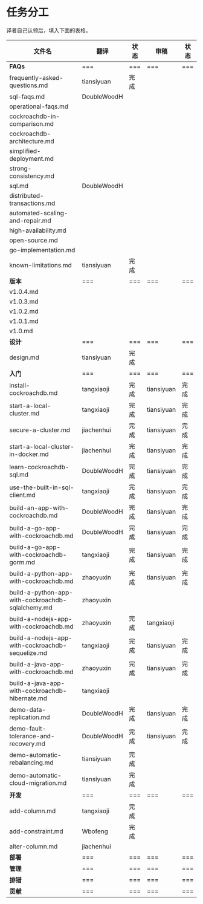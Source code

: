 # 任务分工

译者自己认领后，填入下面的表格。

| 文件名                                      | 翻译          | 状态   | 审稿         | 状态   |
| ---------------------------------------- | ----------- | ---- | ---------- | ---- |
| **FAQs**                                 | ===         | ===  | ===        | ===  |
| frequently-asked-questions.md            | tiansiyuan  | 完成   |            |      |
| sql-faqs.md                              | DoubleWoodH |      |            |      |
| operational-faqs.md                      |             |      |            |      |
| cockroachdb-in-comparison.md             |             |      |            |      |
| cockroachdb-architecture.md              |             |      |            |      |
| simplified-deployment.md                 |             |      |            |      |
| strong-consistency.md                    |             |      |            |      |
| sql.md                                   | DoubleWoodH |      |            |      |
| distributed-transactions.md              |             |      |            |      |
| automated-scaling-and-repair.md          |             |      |            |      |
| high-availability.md                     |             |      |            |      |
| open-source.md                           |             |      |            |      |
| go-implementation.md                     |             |      |            |      |
| known-limitations.md                     | tiansiyuan  | 完成   |            |      |
| **版本**                                   | ===         | ===  | ===        | ===  |
| v1.0.4.md                                |             |      |            |      |
| v1.0.3.md                                |             |      |            |      |
| v1.0.2.md                                |             |      |            |      |
| v1.0.1.md                                |             |      |            |      |
| v1.0.md                                  |             |      |            |      |
| **设计**                                   | ===         | ===  | ===        | ===  |
| design.md                                | tiansiyuan  | 完成   |            |      |
| **入门**                                   | ===         | ===  | ===        | ===  |
| install-cockroachdb.md                   | tangxiaoji  | 完成   | tiansiyuan | 完成   |
| start-a-local-cluster.md                 | tangxiaoji  | 完成   | tiansiyuan | 完成   |
| secure-a-cluster.md                      | jiachenhui  | 完成   | tiansiyuan | 完成   |
| start-a-local-cluster-in-docker.md       | jiachenhui  | 完成   | tiansiyuan | 完成   |
| learn-cockroachdb-sql.md                 | DoubleWoodH | 完成   | tiansiyuan | 完成   |
| use-the-built-in-sql-client.md           | tangxiaoji  | 完成   | tiansiyuan | 完成   |
| build-an-app-with-cockroachdb.md         | DoubleWoodH | 完成   | tiansiyuan | 完成   |
| build-a-go-app-with-cockroachdb.md       | DoubleWoodH | 完成   | tiansiyuan | 完成   |
| build-a-go-app-with-cockroachdb-gorm.md  | tangxiaoji  | 完成   | tiansiyuan | 完成   |
| build-a-python-app-with-cockroachdb.md   | zhaoyuxin   | 完成   | tiansiyuan | 完成   |
| build-a-python-app-with-cockroachdb-sqlalchemy.md | zhaoyuxin   |      |            |      |
| build-a-nodejs-app-with-cockroachdb.md   | zhaoyuxin   | 完成   | tangxiaoji |      |
| build-a-nodejs-app-with-cockroachdb-sequelize.md | tangxiaoji  | 完成   | tiansiyuan | 完成   |
| build-a-java-app-with-cockroachdb.md     | zhaoyuxin   | 完成   | tiansiyuan | 完成   |
| build-a-java-app-with-cockroachdb-hibernate.md | tangxiaoji  |      |            |      |
| demo-data-replication.md                 | DoubleWoodH | 完成   | tiansiyuan | 完成   |
| demo-fault-tolerance-and-recovery.md     | DoubleWoodH | 完成   | tiansiyuan | 完成   |
| demo-automatic-rebalancing.md            | tiansiyuan  | 完成   |            |      |
| demo-automatic-cloud-migration.md        | tiansiyuan  | 完成   |            |      |
| **开发**                                   | ===         | ===  | ===        | ===  |
| add-column.md                            | tangxiaoji  | 完成   |            |      |
| add-constraint.md                        | Wbofeng     | 完成   |            |      |
| alter-column.md                          | jiachenhui  |      |            |      |
| **部署**                                   | ===         | ===  | ===        | ===  |
| **管理**                                   | ===         | ===  | ===        | ===  |
| **排错**                                   | ===         | ===  | ===        | ===  |
| **贡献**                                   | ===         | ===  | ===        | ===  |